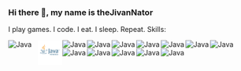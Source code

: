 ### Hi there 👋, my name is theJivanNator



I play games.
I code.
I eat.
I sleep.
Repeat.
Skills:


<img align="left" alt="Java" width="60px" src="https://image.flaticon.com/icons/png/512/919/919843.png" /><img align="left" alt="Java" width="50px" src="https://raw.githubusercontent.com/github/explore/80688e429a7d4ef2fca1e82350fe8e3517d3494d/topics/java/java.png" /><img align="left" alt="Java" width="50px" src="https://img.icons8.com/color/50/000000/c-programming.png" /><img align="left" alt="Java" width="50px" src="https://img.icons8.com/color/48/000000/c-plus-plus-logo.png" /><img align="left" alt="Java" width="50px" src="https://uxwing.com/wp-content/themes/uxwing/download/10-brands-and-social-media/c-sharp-programming-language.png" /><img align="left" alt="Java" width="50px" src="https://cdn3.iconfinder.com/data/icons/logos-and-brands-adobe/512/267_Python-512.png" /><img align="left" alt="Java" width="50px" src="https://www.tableau.com/sites/default/files/solutions/thumbnails/sql-server.png" /><img align="left" alt="Java" width="50px" src="https://upload.wikimedia.org/wikipedia/commons/thumb/6/61/HTML5_logo_and_wordmark.svg/1200px-HTML5_logo_and_wordmark.svg.png" /><img align="left" alt="Java" width="50px" src="https://cdn4.iconfinder.com/data/icons/flat-brand-logo-2/512/css3-512.png" />
###
<img align="left" alt="Java" width="50px" src="https://ucarecdn.com/f0916324-ddb8-4a65-8b54-9b52eb68ad08/" />
<img align="left" alt="Java" width="50px" src="https://img.icons8.com/fluency/48/000000/android-studio--v3.png" />
<img align="left" alt="Java" width="50px" src="https://encrypted-tbn0.gstatic.com/images?q=tbn:ANd9GcQSKA0AApMTjYFjH3ufQjXgaLDGK5bEFewxqZVZpF-sV5jHMPVVz6_7wBQjLbhw4_miXUw&usqp=CAU" />
<img align="left" alt="Java" width="50px" src="https://www.freeiconspng.com/thumbs/fl-studio-icon/fruity-loops-studio-icon-32.jpg" />
<img align="left" alt="Java" width="50px" src="https://encrypted-tbn0.gstatic.com/images?q=tbn:ANd9GcRPicvHt5mwScDQ6VTjFR-a4lHlE8LQt2UCC3g2OS9fYJZismCsBZuSIDdTwVO-AL_bI9A&usqp=CAU" />















